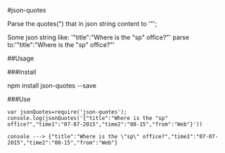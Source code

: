 #json-quotes

Parse the quotes(") that in json string content to '\"';

Some json string like: '"title":"Where is the "sp" office?"' 
parse to:'"title":"Where is the \"sp\" office?"' 

##Usage

###Install

npm install json-quotes --save

###Use

	var jsonQuotes=require('json-quotes');
	console.log(jsonQuotes('{"title":"Where is the "sp" office?","time1":"07-07-2015","time2":"08-15","from":"Web"}'))

	console ---> {"title":"Where is the \"sp\" office?","time1":"07-07-2015","time2":"08-15","from":"Web"}